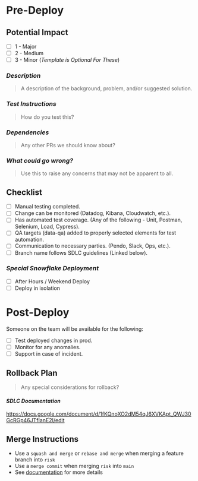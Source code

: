 # Pre-Deploy

## Potential Impact

- [ ] 1 - Major
- [ ] 2 - Medium
- [ ] 3 - Minor (_Template is Optional For These_)

### _Description_

> A description of the background, problem, and/or suggested solution.

### _Test Instructions_

> How do you test this?

### _Dependencies_

> Any other PRs we should know about?

### _What could go wrong?_

> Use this to raise any concerns that may not be apparent to all.

## Checklist

- [ ] Manual testing completed.
- [ ] Change can be monitored (Datadog, Kibana, Cloudwatch, etc.).
- [ ] Has automated test coverage. (Any of the following - Unit, Postman, Selenium, Load, Cypress).
- [ ] QA targets (data-qa) added to properly selected elements for test automation.
- [ ] Communication to necessary parties. (Pendo, Slack, Ops, etc.).
- [ ] Branch name follows SDLC guidelines (Linked below).

### _Special Snowflake Deployment_

- [ ] After Hours / Weekend Deploy
- [ ] Deploy in isolation

# Post-Deploy

Someone on the team will be available for the following:

- [ ] Test deployed changes in prod.
- [ ] Monitor for any anomalies.
- [ ] Support in case of incident.

## Rollback Plan

> Any special considerations for rollback?

#### _SDLC Documentation_

https://docs.google.com/document/d/1fKQnoXO2dM54qJ6XVKApt_QWJ30GcRGp46JTfIanE2I/edit

## Merge Instructions

- Use a `squash and merge` or `rebase and merge` when merging a feature branch into `risk`
- Use a `merge commit` when merging `risk` into `main`
- See [documentation](https://orthofi.atlassian.net/wiki/spaces/DEV/pages/2509078549/Software+Development+Lifecycle) for more details

